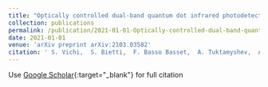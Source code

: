 ```yaml
---
title: "Optically controlled dual-band quantum dot infrared photodetector"
collection: publications
permalink: /publication/2021-01-01-Optically-controlled-dual-band-quantum-dot-infrared-photodetector
date: 2021-01-01
venue: 'arXiv preprint arXiv:2103.03582'
citation: ' S. Vichi,  S. Bietti,  F. Basso Basset,  A. Tuktamyshev,  A. Fedorov,  S. Sanguinetti,  arXiv preprint arXiv:2103.03582 (2021).'
---
```

Use [Google Scholar](https://scholar.google.com/scholar?q=Optically+controlled+dual+band+quantum+dot+infrared+photodetector){:target="_blank"} for full citation